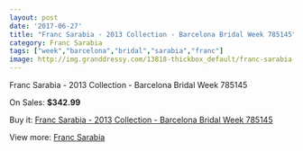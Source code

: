 ```yaml
---
layout: post
date: '2017-06-27'
title: "Franc Sarabia - 2013 Collection - Barcelona Bridal Week 785145"
category: Franc Sarabia
tags: ["week","barcelona","bridal","sarabia","franc"]
image: http://img.granddressy.com/13818-thickbox_default/franc-sarabia-2013-collection-barcelona-bridal-week-785145.jpg
---
```

Franc Sarabia - 2013 Collection - Barcelona Bridal Week 785145

On Sales: **$342.99**
<a href="https://www.granddressy.com/en/franc-sarabia/12886-franc-sarabia-2013-collection-barcelona-bridal-week-785145.html"><amp-img layout="responsive" width="600" height="600" src="//img.granddressy.com/13818-thickbox_default/franc-sarabia-2013-collection-barcelona-bridal-week-785145.jpg" alt="Franc Sarabia - 2013 Collection - Barcelona Bridal Week 785145 0" /></a>

Buy it: [Franc Sarabia - 2013 Collection - Barcelona Bridal Week 785145](https://www.granddressy.com/en/franc-sarabia/12886-franc-sarabia-2013-collection-barcelona-bridal-week-785145.html "Franc Sarabia - 2013 Collection - Barcelona Bridal Week 785145")

View more: [Franc Sarabia](https://www.granddressy.com/en/69-franc-sarabia "Franc Sarabia")